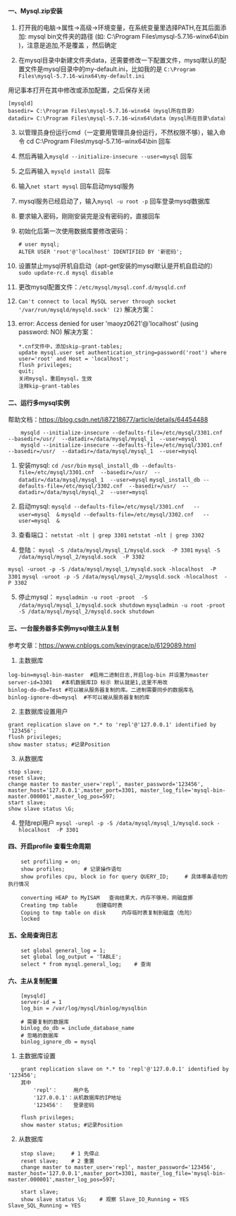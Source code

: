 #### 一、Mysql.zip安装

1.  打开我的电脑->属性->高级->环境变量，在系统变量里选择PATH,在其后面添加: mysql bin文件夹的路径 (如: C:\Program Files\mysql-5.7.16-winx64\bin )，注意是追加,不是覆盖 ，然后确定


2.  在mysql目录中新建文件夹data，还需要修改一下配置文件，mysql默认的配置文件是mysql目录中的my-default.ini，比如我的是
`C:\Program Files\mysql-5.7.16-winx64\my-default.ini`

用记事本打开在其中修改或添加配置，之后保存关闭
```
[mysqld]
basedir= C:\Program Files\mysql-5.7.16-winx64（mysql所在目录）
datadir= C:\Program Files\mysql-5.7.16-winx64\data（mysql所在目录\data）
```

3.  以管理员身份运行cmd（一定要用管理员身份运行，不然权限不够），输入命令 cd C:\Program Files\mysql-5.7.16-winx64\bin  回车

4.  然后再输入`mysqld --initialize-insecure --user=mysql` 回车

5.  之后再输入 `mysqld install `回车

6.  输入`net start mysql` 回车启动mysql服务

7.  mysql服务已经启动了，输入`mysql -u root -p` 回车登录mysql数据库

8.  要求输入密码，刚刚安装完是没有密码的，直接回车

9.  初始化后第一次使用数据库要修改密码：
	```
	# user mysql;
	ALTER USER 'root'@'localhost' IDENTIFIED BY '新密码';
	```

10. 设置禁止mysql开机自启动（apt-get安装的mysql默认是开机自启动的）
	`sudo update-rc.d mysql disable`

11. 更改mysql配置文件：`/etc/mysql/mysql.conf.d/mysqld.cnf`

12. `Can't connect to local MySQL server through socket '/var/run/mysqld/mysqld.sock' (2)`
	解决方案：

13. error: Access denied for user 'maoyz0621'@'localhost' (using password: NO)
	解决方案：
	```
	*.cnf文件中，添加skip-grant-tables;
    update mysql.user set authentication_string=password('root') where user='root' and Host = 'localhost';
	flush privileges;
 	quit;
	关闭mysql，重启mysql，生效
	注释kip-grant-tables
	```

#### 二、运行多mysql实例
	
帮助文档：https://blog.csdn.net/li87218677/article/details/64454488
```
	mysqld --initialize-insecure --defaults-file=/etc/mysql/3301.cnf  --basedir=/usr/  --datadir=/data/mysql/mysql_1  --user=mysql
	mysqld --initialize-insecure --defaults-file=/etc/mysql/3301.cnf  --basedir=/usr/  --datadir=/data/mysql/mysql_1  --user=mysql
```

1. 安装mysql:
`cd /usr/bin`
`mysql_install_db --defaults-file=/etc/mysql/3301.cnf  --basedir=/usr/  --datadir=/data/mysql/mysql_1  --user=mysql`
`mysql_install_db --defaults-file=/etc/mysql/3302.cnf  --basedir=/usr/  --datadir=/data/mysql/mysql_2  --user=mysql`

2. 启动mysql:
`mysqld --defaults-file=/etc/mysql/3301.cnf   --user=mysql  &`
`mysqld --defaults-file=/etc/mysql/3302.cnf   --user=mysql  &`

3. 查看端口：
`netstat -nlt | grep 3301`
`netstat -nlt | grep 3302`

4. 登陆：
`mysql -S /data/mysql/mysql_1/mysqld.sock  -P 3301`
`mysql -S /data/mysql/mysql_2/mysqld.sock  -P 3302`

`mysql -uroot -p -S /data/mysql/mysql_1/mysqld.sock -hlocalhost  -P 3301`
`mysql -uroot -p -S /data/mysql/mysql_2/mysqld.sock -hlocalhost  -P 3302`

5. 停止mysql：
`mysqladmin -u root -proot  -S /data/mysql/mysql_1/mysqld.sock shutdown`
`mysqladmin -u root -proot  -S /data/mysql/mysql_2/mysqld.sock shutdown`


#### 三、一台服务器多实例mysql做主从复制
参考文章：https://www.cnblogs.com/kevingrace/p/6129089.html

1.	主数据库
```
log-bin=mysql-bin-master  #启用二进制日志,开启log-bin 并设置为master
server-id=3301   #本机数据库ID 标示 默认就是1,这里不用改
binlog-do-db=Test #可以被从服务器复制的库。二进制需要同步的数据库名
binlog-ignore-db=mysql  #不可以被从服务器复制的库
```

2. 主数据库设置用户
```
grant replication slave on *.* to 'repl'@'127.0.0.1' identified by '123456';
flush privileges;
show master status;	#记录Position
```

3. 从数据库
```
stop slave;
reset slave;
change master to master_user='repl', master_password='123456', master_host='127.0.0.1',master_port=3301, master_log_file='mysql-bin-master.000001',master_log_pos=597;
start slave;
show slave status \G;
```

4. 登陆repl用户
`mysql -urepl -p -S /data/mysql/mysql_1/mysqld.sock -hlocalhost  -P 3301`

#### 四、开启profile 查看生命周期
```
    set profiling = on;
    show profiles;		# 记录操作语句
    show profiles cpu, block io for query QUERY_ID;		# 具体哪条语句的执行情况

    converting HEAP to MyISAM	查询结果大，内存不够用，网磁盘挪
    Creating tmp table		创建临时表
    Coping to tmp table on disk		内存临时表复制到磁盘（危险）      
    locked
```
		
#### 五、全局查询日志
```
    set global general_log = 1;
    set global log_output = 'TABLE';
    select * from mysql.general_log;	# 查询
```

#### 六、主从复制配置
```
    [mysqld]
	server-id = 1
	log_bin = /var/log/mysql/binlog/mysqlbin

	# 需要复制的数据库
	binlog_do_db = include_database_name
	# 忽略的数据库
	binlog_ignore_db = mysql
```
		

1. 主数据库设置
```
	grant replication slave on *.* to 'repl'@'127.0.0.1' identified by '123456';
	其中
		'repl'：     用户名
		'127.0.0.1'：从机数据库的IP地址
		'123456'：   登录密码

	flush privileges;
	show master status;	#记录Position
```
		

2. 从数据库
```
	stop slave;		# 1 先停止
	reset slave;	# 2 重置
	change master to master_user='repl', master_password='123456', master_host='127.0.0.1',master_port=3301, master_log_file='mysql-bin-master.000001',master_log_pos=597;

	start slave;
	show slave status \G;    # 观察 Slave_IO_Running = YES   Slave_SQL_Running = YES
```